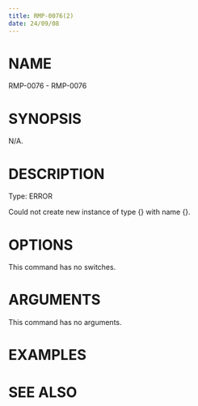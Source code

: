 ```yaml
---
title: RMP-0076(2)
date: 24/09/08
---
```


# NAME

RMP-0076 - RMP-0076

# SYNOPSIS

N/A.

# DESCRIPTION

Type: ERROR

Could not create new instance of type {} with name {}.

# OPTIONS

This command has no switches.

# ARGUMENTS

This command has no arguments.

# EXAMPLES

# SEE ALSO
